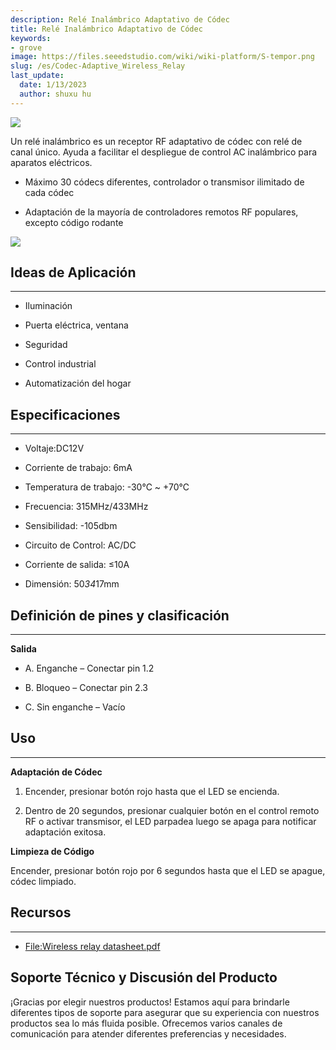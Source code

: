 ```yaml
---
description: Relé Inalámbrico Adaptativo de Códec
title: Relé Inalámbrico Adaptativo de Códec
keywords:
- grove
image: https://files.seeedstudio.com/wiki/wiki-platform/S-tempor.png
slug: /es/Codec-Adaptive_Wireless_Relay
last_update:
  date: 1/13/2023
  author: shuxu hu
---
```

![](http://bz.seeedstudio.com/depot/images/product/315rfrelay.jpg)

Un relé inalámbrico es un receptor RF adaptativo de códec con relé de canal único. Ayuda a facilitar el despliegue de control AC inalámbrico para aparatos eléctricos.

*   Máximo 30 códecs diferentes, controlador o transmisor ilimitado de cada códec

*   Adaptación de la mayoría de controladores remotos RF populares, excepto código rodante

[![](https://files.seeedstudio.com/wiki/Seeed-WiKi/docs/images/300px-Get_One_Now_Banner-ragular.png)](https://www.seeedstudio.com/codecadaptive-wireless-relay-p-550.html?cPath=139_140)

##   Ideas de Aplicación
---
*   Iluminación

*   Puerta eléctrica, ventana

*   Seguridad

*   Control industrial

*   Automatización del hogar

##   Especificaciones
---
*   Voltaje:DC12V

*   Corriente de trabajo: 6mA

*   Temperatura de trabajo: -30℃ ~ +70℃

*   Frecuencia: 315MHz/433MHz

*   Sensibilidad: -105dbm

*   Circuito de Control: AC/DC

*   Corriente de salida: ≤10A

*   Dimensión: 50*34*17mm

##   Definición de pines y clasificación
---
**Salida**

*   A. Enganche – Conectar pin 1.2

*   B. Bloqueo – Conectar pin 2.3

*   C. Sin enganche – Vacío

##   Uso
---
**Adaptación de Códec**

1.  Encender, presionar botón rojo hasta que el LED se encienda.

2.  Dentro de 20 segundos, presionar cualquier botón en el control remoto RF o activar transmisor, el LED parpadea luego se apaga para notificar adaptación exitosa.

**Limpieza de Código**

Encender, presionar botón rojo por 6 segundos hasta que el LED se apague, códec limpiado.


##   Recursos
---
*   [File:Wireless relay datasheet.pdf](https://files.seeedstudio.com/wiki/Codec-Adaptive_Wireless_Relay/res/Wireless_relay_datasheet.pdf "File:Wireless relay datasheet.pdf")

## Soporte Técnico y Discusión del Producto

¡Gracias por elegir nuestros productos! Estamos aquí para brindarle diferentes tipos de soporte para asegurar que su experiencia con nuestros productos sea lo más fluida posible. Ofrecemos varios canales de comunicación para atender diferentes preferencias y necesidades.

<div class="button_tech_support_container">
<a href="https://forum.seeedstudio.com/" class="button_forum"></a> 
<a href="https://www.seeedstudio.com/contacts" class="button_email"></a>
</div>

<div class="button_tech_support_container">
<a href="https://discord.gg/eWkprNDMU7" class="button_discord"></a> 
<a href="https://github.com/Seeed-Studio/wiki-documents/discussions/69" class="button_discussion"></a>
</div>